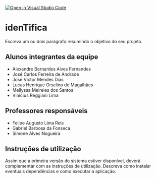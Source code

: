 [![Open in Visual Studio Code](https://classroom.github.com/assets/open-in-vscode-c66648af7eb3fe8bc4f294546bfd86ef473780cde1dea487d3c4ff354943c9ae.svg)](https://classroom.github.com/online_ide?assignment_repo_id=8422187&assignment_repo_type=AssignmentRepo)
# idenTifica
Escreva um ou dois  parágrafo resumindo o objetivo do seu projeto.

## Alunos integrantes da equipe

* Alexandre Bernardes Alves Fernandes
* José Carlos Ferreira de Andrade
* Jose Victor Mendes Dias
* Lucas Henrique Orselino de Magalhães
* Mellyssa Meireles dos Santos
* Vinicius Reggiani Lima

## Professores responsáveis

* Felipe Augusto Lima Reis
* Gabriel Barbosa da Fonseca
* Simone Alves Nogueira

## Instruções de utilização

Assim que a primeira versão do sistema estiver disponível, deverá complementar com as instruções de utilização. Descreva como instalar eventuais dependências e como executar a aplicação.
